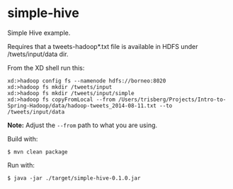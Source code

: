 simple-hive
===========

Simple Hive example.

Requires that a tweets-hadoop*.txt file is available in HDFS under /twets/input/data dir.

From the XD shell run this:

```
xd:>hadoop config fs --namenode hdfs://borneo:8020
xd:>hadoop fs mkdir /tweets/input
xd:>hadoop fs mkdir /tweets/input/simple
xd:>hadoop fs copyFromLocal --from /Users/trisberg/Projects/Intro-to-Spring-Hadoop/data/hadoop-tweets_2014-08-11.txt --to /tweets/input/data
```
**Note:** Adjust the `--from` path to what you are using.

Build with:

    $ mvn clean package

Run with:

    $ java -jar ./target/simple-hive-0.1.0.jar
